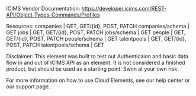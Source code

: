 ICIMS
Vendor Documentation: https://developer.icims.com/REST-API/Object-Types-Commands/Profiles

Resources: 
companies | GET, GET/{id}, POST, PATCH
companies/schema | GET
jobs | GET, GET/{id}, POST, PATCH
jobs/schema | GET
people | GET, GET/{id}, POST, PATCH
people/schema | GET
talentpools | GET, GET/{id}, POST, PATCH
talentpools/schema | GET

Disclaimer: This element was built to test out Authenticaion and basic data flow in and out of ICIMS API as an element. It is not considered a finished product, but should be used as a starting point. Swim at your own risk.

For more information on how to use Cloud Elements, see our help center or our support page.